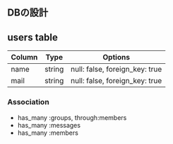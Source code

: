 ## DBの設計

## users table

|Column|Type|Options|
|------|----|-------|
|name|string|null: false, foreign_key: true|
|mail|string|null: false, foreign_key: true|

### Association
- has_many :groups, through:members
- has_many :messages
- has_many :members
